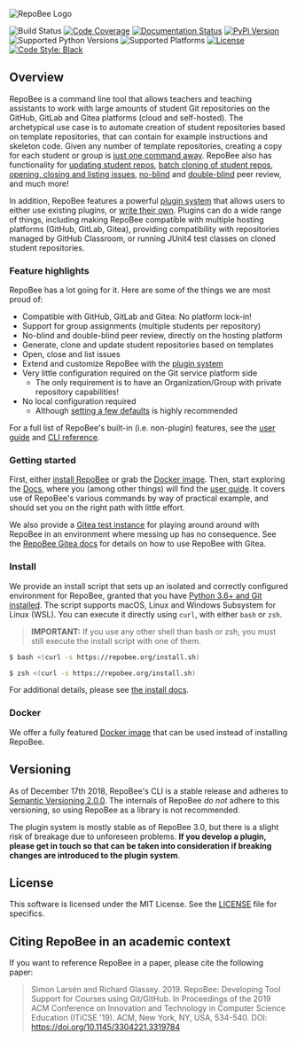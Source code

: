 ![RepoBee Logo](docs/images/RepoBee_large-black.png)

![Build Status](https://github.com/repobee/repobee/workflows/tests/badge.svg)
[![Code Coverage](https://codecov.io/gh/repobee/repobee/branch/master/graph/badge.svg)](https://codecov.io/gh/repobee/repobee)
[![Documentation Status](https://readthedocs.org/projects/repobee/badge/?version=stable)](http://repobee.readthedocs.io/en/stable/)
[![PyPi Version](https://badge.fury.io/py/repobee.svg)](https://badge.fury.io/py/repobee)
![Supported Python Versions](https://img.shields.io/badge/python-3.6%2C%203.7%2C%203.8-blue.svg)
![Supported Platforms](https://img.shields.io/badge/platforms-Linux%2C%20macOS-blue.svg)
[![License](https://img.shields.io/badge/license-MIT-blue.svg)](LICENSE)
[![Code Style: Black](https://img.shields.io/badge/code%20style-black-000000.svg)](https://github.com/ambv/black)

## Overview
RepoBee is a command line tool that allows teachers and teaching assistants to
work with large amounts of student Git repositories on the GitHub, GitLab and
Gitea platforms (cloud and self-hosted). The archetypical use case is to
automate creation of student repositories based on template repositories, that
can contain for example instructions and skeleton code. Given any number of
template repositories, creating a copy for each student or group is
[just one command away](https://docs.repobee.org/en/stable/repos.html#set-up-student-repositories-the-setup-action).
RepoBee also has functionality for
[updating student repos](https://docs.repobee.org/en/stable/repos.html#updating-student-repositories-the-update-action),
[batch cloning of student repos](https://docs.repobee.org/en/stable/repos.html#cloning-repos-in-bulk-the-clone-action),
[opening, closing and listing issues](https://docs.repobee.org/en/stable/issues.html),
[no-blind](https://docs.repobee.org/en/stable/peer.html) and
[double-blind](https://docs.repobee.org/en/stable/peer.html#double-blind-peer-review)
peer review, and much more!

In addition, RepoBee features a powerful
[plugin system](https://docs.repobee.org/en/stable/plugins.html) that allows
users to either use existing plugins, or
[write their own](https://docs.repobee.org/en/stable/repobee_plug/index.html).
Plugins can do a wide range of things, including making RepoBee compatible with
multiple hosting platforms (GitHub, GitLab, Gitea), providing compatibility
with repositories managed by GitHub Classroom, or running JUnit4 test classes
on cloned student repositories.

### Feature highlights
RepoBee has a lot going for it. Here are some of the things we are most proud
of:

* Compatible with GitHub, GitLab and Gitea: No platform lock-in!
* Support for group assignments (multiple students per repository)
* No-blind and double-blind peer review, directly on the hosting platform
* Generate, clone and update student repositories based on templates
* Open, close and list issues
* Extend and customize RepoBee with the
  [plugin system](https://repobee.readthedocs.io/en/stable/plugins.html)
* Very little configuration required on the Git service platform side
    - The only requirement is to have an Organization/Group with private repository
      capabilities!
* No local configuration required
    - Although [setting a few defaults](https://docs.repobee.org/en/stable/getting_started.html#configure-repobee-for-the-target-organization-the-config-category)
      is highly recommended

For a full list of RepoBee's built-in (i.e. non-plugin) features, see the
[user guide](https://docs.repobee.org/en/stable/userguide.html) and
[CLI reference](https://docs.repobee.org/en/stable/cli.html).

### Getting started
First, either [install RepoBee](#install) or grab the [Docker image](#docker).
Then, start exploring the [Docs](https://repobee.readthedocs.io/en/stable/),
where you (among other things) will find the [user
guide](https://repobee.readthedocs.io/en/stable/userguide.html). It covers use
of RepoBee's various commands by way of practical example, and should set you
on the right path with little effort.

We also provide a [Gitea test instance](https://gitea.repobee.org) for playing
around around with RepoBee in an environment where messing up has no
consequence. See the
[RepoBee Gitea docs](https://docs.repobee.org/en/stable/gitea.html) for details
on how to use RepoBee with Gitea.

### Install
We provide an install script that sets up an isolated and correctly configured
environment for RepoBee, granted that you have [Python 3.6+ and Git
installed](https://docs.repobee.org/en/stable/install.html#requirements). The script
supports macOS, Linux and Windows Subsystem for Linux (WSL). You can execute it
directly using `curl`, with either `bash` or `zsh`.

> **IMPORTANT:** If you use any other shell than bash or zsh, you must still
> execute the install script with one of them.

```bash
$ bash <(curl -s https://repobee.org/install.sh)
```

```bash
$ zsh <(curl -s https://repobee.org/install.sh)
```

For additional details, please see [the install
docs](https://docs.repobee.org/en/stable/install.html).

### Docker
We offer a fully featured
[Docker image](https://docs.repobee.org/en/stable/docker.html#docker-usage)
that can be used instead of installing RepoBee.

## Versioning
As of December 17th 2018, RepoBee's CLI is a stable release and adheres to
[Semantic Versioning 2.0.0](https://semver.org/spec/v2.0.0.html). The internals
of RepoBee _do not_ adhere to this versioning, so using RepoBee as a library
is not recommended.

The plugin system is mostly stable as of RepoBee 3.0, but there is a slight
risk of breakage due to unforeseen problems. **If you develop a plugin, please
get in touch so that can be taken into consideration if breaking changes are
introduced to the plugin system**.

## License
This software is licensed under the MIT License. See the [LICENSE](LICENSE)
file for specifics.

## Citing RepoBee in an academic context
If you want to reference RepoBee in a paper, please cite the following paper:

> Simon Larsén and Richard Glassey. 2019. RepoBee: Developing Tool Support for
> Courses using Git/GitHub. In Proceedings of the 2019 ACM Conference on
> Innovation and Technology in Computer Science Education (ITiCSE '19). ACM,
> New York, NY, USA, 534-540. DOI: https://doi.org/10.1145/3304221.3319784
